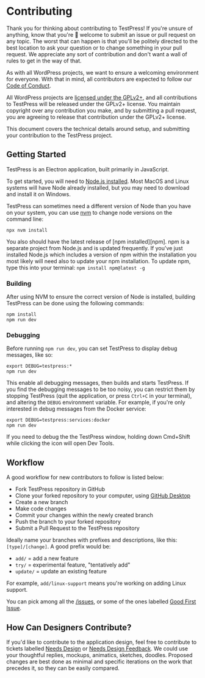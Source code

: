 # Contributing

Thank you for thinking about contributing to TestPress! If you're unsure of anything, know that you're 💯 welcome to submit an issue or pull request on any topic. The worst that can happen is that you'll be politely directed to the best location to ask your question or to change something in your pull request. We appreciate any sort of contribution and don't want a wall of rules to get in the way of that.

As with all WordPress projects, we want to ensure a welcoming environment for everyone. With that in mind, all contributors are expected to follow our [Code of Conduct](/CODE_OF_CONDUCT.md).

All WordPress projects are [licensed under the GPLv2+](/LICENSE.md), and all contributions to TestPress will be released under the GPLv2+ license. You maintain copyright over any contribution you make, and by submitting a pull request, you are agreeing to release that contribution under the GPLv2+ license.

This document covers the technical details around setup, and submitting your contribution to the TestPress project.

## Getting Started

TestPress is an Electron application, built primarily in JavaScript.

To get started, you will need to [Node.js installed](https://nodejs.org/en/). Most MacOS and Linux systems will have Node already installed, but you may need to download and install it on Windows.

TestPress can sometimes need a different version of Node than you have on your system, you can use [nvm](https://github.com/creationix/nvm) to change node versions on the command line:

```
npx nvm install
```

You also should have the latest release of [npm installed][npm]. npm is a separate project from Node.js and is updated frequently. If you've just installed Node.js which includes a version of npm within the installation you most likely will need also to update your npm installation. To update npm, type this into your terminal: `npm install npm@latest -g`

### Building

After using NVM to ensure the correct version of Node is installed, building TestPress can be done using the following commands:

```
npm install
npm run dev
```

### Debugging

Before running `npm run dev`, you can set TestPress to display debug messages, like so:

```
export DEBUG=testpress:*
npm run dev
```

This enable all debugging messages, then builds and starts TestPress. If you find the debugging messages to be too noisy, you can restrict them by stopping TestPress (quit the application, or press `Ctrl+C` in your terminal), and altering the `DEBUG` environment variable. For example, if you're only interested in debug messages from the Docker service:

```
export DEBUG=testpress:services:docker
npm run dev
```

If you need to debug the the TestPress window, holding down Cmd+Shift while clicking the icon will open Dev Tools.

## Workflow

A good workflow for new contributors to follow is listed below:
- Fork TestPress repository in GitHub
- Clone your forked repository to your computer, using [GitHub Desktop](https://desktop.github.com/)
- Create a new branch
- Make code changes
- Commit your changes within the newly created branch
- Push the branch to your forked repository
- Submit a Pull Request to the TestPress repository

Ideally name your branches with prefixes and descriptions, like this: `[type]/[change]`. A good prefix would be:

- `add/` = add a new feature
- `try/` = experimental feature, "tentatively add"
- `update/` = update an existing feature

For example, `add/linux-support` means you're working on adding Linux support.

You can pick among all the [/issues](issues), or some of the ones labelled [Good First Issue](/labels/Good%20First%20Issue).

## How Can Designers Contribute?

If you'd like to contribute to the application design, feel free to contribute to tickets labelled [Needs Design](/labels/Needs%20Design) or [Needs Design Feedback](/labels/Needs%20Design%20Feedback). We could use your thoughtful replies, mockups, animatics, sketches, doodles. Proposed changes are best done as minimal and specific iterations on the work that precedes it, so they can be easily compared.
